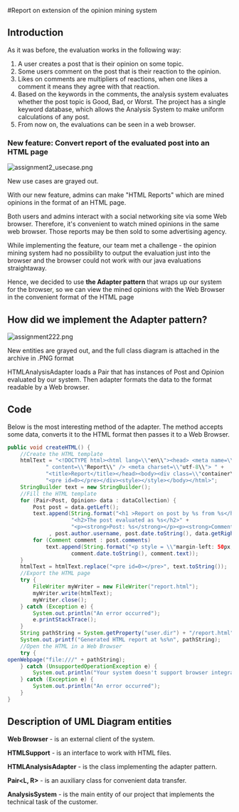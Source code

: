 #Report on extension of the opinion mining system
## Introduction

As it was before, the evaluation works in the following way:

1.  A user creates a post that is their opinion on some topic.
2.  Some users comment on the post that is their reaction to the opinion.
3.  Likes on comments are multipliers of reactions, when one likes a comment it means they agree with that reaction.
4.  Based on the keywords in the comments, the analysis system evaluates whether the post topic is Good, Bad, or Worst. The project has a single keyword database, which allows the Analysis System to make uniform calculations of any post.
5.  From now on, the evaluations can be seen in a web browser.

### New feature: Convert report of the evaluated post into an HTML page

![assignment2_usecase.png](https://s3-us-west-2.amazonaws.com/secure.notion-static.com/f42399f2-5775-4876-9da3-7261f6813c45/assignment2_usecase.png)

New use cases are grayed out.

With our new feature, admins can make "HTML Reports" which are mined opinions in the format of an HTML page.

Both users and admins interact with a social networking site via some Web browser. Therefore, it's convenient to watch mined opinions in the same web browser. Those reports may be then sold to some advertising agency.

While implementing the feature, our team met a challenge - the opinion mining system had no possibility to output the evaluation just into the browser and the browser could not work with our java evaluations straightaway.

Hence, we decided to use **the Adapter pattern** that wraps up our system for the browser, so we can view the mined opinions with the Web Browser in the convenient format of the HTML page

## How did we implement the Adapter pattern?

![assignment222.png](https://s3-us-west-2.amazonaws.com/secure.notion-static.com/078eb0ba-a000-46b2-b312-6b58fd82090d/assignment222.png)

New entities are grayed out, and the full class diagram is attached in the archive in .PNG format

HTMLAnalysisAdapter loads a Pair that has instances of Post and Opinion evaluated by our system. Then adapter formats the data to the format readable by a Web browser.

## Code

Below is the most interesting method of the adapter. The method accepts some data, converts it to the HTML format then passes it to a Web Browser.

```java
public void createHTML() {
    //Create the HTML template
    htmlText = "<!DOCTYPE html><html lang=\\"en\\"><head> <meta name=\\"description\\"" +
            " content=\\"Report\\" /> <meta charset=\\"utf-8\\"> " +
            "<title>Report</title></head><body><div class=\\"container\\"> " +
            "<pre id=0></pre></div><style></style></body></html>";
    StringBuilder text = new StringBuilder();
    //Fill the HTML template
    for (Pair<Post, Opinion> data : dataCollection) {
        Post post = data.getLeft();
        text.append(String.format("<h1 >Report on post by %s from %s</h1>" +
                    "<h2>The post evaluated as %s</h2>" +
                    "<p><strong>Post: %s</strong></p><p><strong>Comments: </strong></p>"
             , post.author.username, post.date.toString(), data.getRight(), post.text));
        for (Comment comment : post.comments)
            text.append(String.format("<p style = \\"margin-left: 50px;\\"><strong>%s</strong> on <strong>%s</strong>: %s<p>", comment.author.username,
                    comment.date.toString(), comment.text));
    }
    htmlText = htmlText.replace("<pre id=0></pre>", text.toString());
    //Export the HTML page
    try {
        FileWriter myWriter = new FileWriter("report.html");
        myWriter.write(htmlText);
        myWriter.close();
    } catch (Exception e) {
        System.out.println("An error occurred");
        e.printStackTrace();
    }
    String pathString = System.getProperty("user.dir") + "/report.html";
    System.out.printf("Generated HTML report at %s%n", pathString);
    //Open the HTML in a Web Browser
    try {
openWebpage("file:///" + pathString);
    } catch (UnsupportedOperationException e) {
        System.out.println("Your system doesn't support browser integration, please open report manually");
    } catch (Exception e) {
        System.out.println("An error occurred");
    }
}

```

## Description of UML Diagram entities

**Web Browser** - is an external client of the system.

**HTMLSupport** - is an interface to work with HTML files.

**HTMLAnalysisAdapter** - is the class implementing the adapter pattern.

**Pair<L, R>** - is an auxiliary class for convenient data transfer.

**AnalysisSystem** - is the main entity of our project that implements the technical task of the customer.
